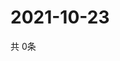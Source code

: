 # 2021-10-23
  共 0条

  <!-- BEGIN -->
  <!-- 最后更新时间Sat Oct 23 2021 18:04:00 GMT+0000 (Coordinated Universal Time) -->
  
  <!-- END -->
  
  